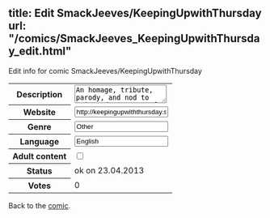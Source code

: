 title: Edit SmackJeeves/KeepingUpwithThursday
url: "/comics/SmackJeeves_KeepingUpwithThursday_edit.html"
---
Edit info for comic SmackJeeves/KeepingUpwithThursday

<form name="comic" action="http://gaepostmail.appengine.com/comic" name="post">
<table class="comicinfo">
<tr>
<th>Description</th><td><textarea name="description">An homage, tribute, parody, and nod to animated cartoons of day's past. From Disney or Don Bluth, 'Keeping Up with Thursday' is intended to be a quarterly monthly series with four issues a year (or bonus side comics, if time permits), about the adventures and lives of Patrick and Vinnie: two mice living in Victorian London. Vinnie, the American, is paired up with Patrick, a notorious thief, and their tales - tails! - herein, lie a grand sequence of events. Created in December 2010, and hopefully, longer. ((This comic will only be uploaded to a certain point here: Issue 5. To see the rest, please visit my DrunkDuck or deviantart... unless by some chance you'd like me to finish what I started here. :P))</textarea></td>
</tr>
<tr>
<th>Website</th><td><input type="text" name="url" value="http://keepingupwiththursday.smackjeeves.com/comics/"/></td>
</tr>
<tr>
<th>Genre</th><td><input type="text" name="genre" value="Other"/></td>
</tr>
<tr>
<th>Language</th><td><input type="text" name="language" value="English"/></td>
</tr>
<tr>
<th>Adult content</th><td><input type="checkbox" name="adult" value="adult" /></td>
</tr>
<tr>
<th>Status</th><td>ok on 23.04.2013</td>
</tr>
<tr>
<th>Votes</th><td>0</div></td>
</tr>
</table>
</form>

Back to the [comic](/comics/SmackJeeves_KeepingUpwithThursday.html).
